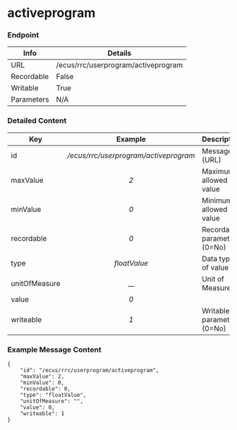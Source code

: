 # activeprogram



### Endpoint

| Info  | Details |
| ------------- | ------------- |
| URL   | /ecus/rrc/userprogram/activeprogram   |
| Recordable   | False   |
| Writable   | True   |
| Parameters  | N/A |

### Detailed Content

|  Key  | Example | Description |
| ------------- | :------: | ------------------------------ |
|  id | _/ecus/rrc/userprogram/activeprogram_ | Message ID (URL) |
|  maxValue | _2_ | Maximum allowed value |
|  minValue | _0_ | Minimum allowed value |
|  recordable | _0_ | Recordable parameter (0=No) |
|  type | _floatValue_ | Data type of value |
|  unitOfMeasure | __ | Unit of Measure |
|  value | _0_ |  |
|  writeable | _1_ | Writable parameter (0=No) |



### Example Message Content
```
{
    "id": "/ecus/rrc/userprogram/activeprogram",
    "maxValue": 2,
    "minValue": 0,
    "recordable": 0,
    "type": "floatValue",
    "unitOfMeasure": "",
    "value": 0,
    "writeable": 1
}
```
